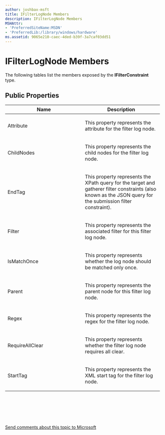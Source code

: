 ```yaml
---
author: joshbax-msft
title: IFilterLogNode Members
description: IFilterLogNode Members
MSHAttr:
- 'PreferredSiteName:MSDN'
- 'PreferredLib:/library/windows/hardware'
ms.assetid: 9065e210-caec-4ded-b39f-3a7caf03dd51
---
```


# IFilterLogNode Members


The following tables list the members exposed by the **IFilterConstraint** type.

## Public Properties


<table>
<colgroup>
<col width="50%" />
<col width="50%" />
</colgroup>
<thead>
<tr class="header">
<th>Name</th>
<th>Description</th>
</tr>
</thead>
<tbody>
<tr class="odd">
<td><p>Attribute</p></td>
<td><p>This property represents the attribute for the filter log node.</p></td>
</tr>
<tr class="even">
<td><p>ChildNodes</p></td>
<td><p>This property represents the child nodes for the filter log node.</p></td>
</tr>
<tr class="odd">
<td><p>EndTag</p></td>
<td><p>This property represents the XPath query for the target and gatherer filter constraints (also known as the JSON query for the submission filter constraint).</p></td>
</tr>
<tr class="even">
<td><p>Filter</p></td>
<td><p>This property represents the associated filter for this filter log node.</p></td>
</tr>
<tr class="odd">
<td><p>IsMatchOnce</p></td>
<td><p>This property represents whether the log node should be matched only once.</p></td>
</tr>
<tr class="even">
<td><p>Parent</p></td>
<td><p>This property represents the parent node for this filter log node.</p></td>
</tr>
<tr class="odd">
<td><p>Regex</p></td>
<td><p>This property represents the regex for the filter log node.</p></td>
</tr>
<tr class="even">
<td><p>RequireAllClear</p></td>
<td><p>This property represents whether the filter log node requires all clear.</p></td>
</tr>
<tr class="odd">
<td><p>StartTag</p></td>
<td><p>This property represents the XML start tag for the filter log node.</p></td>
</tr>
</tbody>
</table>

 

 

 

[Send comments about this topic to Microsoft](mailto:wsddocfb@microsoft.com?subject=Documentation%20feedback%20%5Bp_hck\p_hck%5D:%20IFilterLogNode%20Members%20%20RELEASE:%20%284/27/2016%29&body=%0A%0APRIVACY%20STATEMENT%0A%0AWe%20use%20your%20feedback%20to%20improve%20the%20documentation.%20We%20don't%20use%20your%20email%20address%20for%20any%20other%20purpose,%20and%20we'll%20remove%20your%20email%20address%20from%20our%20system%20after%20the%20issue%20that%20you're%20reporting%20is%20fixed.%20While%20we're%20working%20to%20fix%20this%20issue,%20we%20might%20send%20you%20an%20email%20message%20to%20ask%20for%20more%20info.%20Later,%20we%20might%20also%20send%20you%20an%20email%20message%20to%20let%20you%20know%20that%20we've%20addressed%20your%20feedback.%0A%0AFor%20more%20info%20about%20Microsoft's%20privacy%20policy,%20see%20http://privacy.microsoft.com/default.aspx. "Send comments about this topic to Microsoft")




